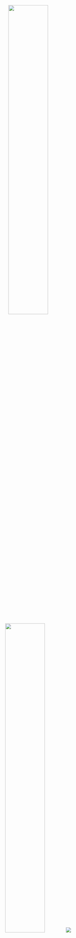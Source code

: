 <p align="center">
  <img height="50%" width="auto" src ="https://github-readme-stats.vercel.app/api?username=alex-yng&show_icons=true&count_private=true&theme=darcula&hide_border=true&hide=issues,contribs&bg_color=00000000">
  <img height="50%" width="auto" src ="https://github-readme-stats.vercel.app/api/top-langs/?username=alex-yng&layout=compact&hide_border=true&theme=darcula&bg_color=00000000&langs_count=6&hide=jupyter%20notebook,tex,css,php&exclude_repo=Pacman-AI">
  <img src ="https://github-readme-streak-stats.herokuapp.com?user=alex-yng&theme=darcula&hide_border=true&background=FFFFFF00">
</p>

